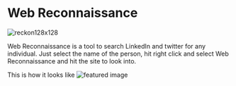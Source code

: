 #  Web Reconnaissance
![reckon128x128](https://user-images.githubusercontent.com/12195877/111654724-05f95980-882f-11eb-8936-9e32cafb010a.png)

Web Reconnaissance is a tool to search LinkedIn and twitter for any individual. Just select the name of the person, hit right click and select Web Reconnaissance and hit the site to look into.

This is how it looks like
![featured image](https://user-images.githubusercontent.com/12195877/111654563-e104e680-882e-11eb-86c9-dc3002dfbb11.png)
